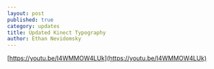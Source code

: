 ```yaml
---
layout: post
published: true
category: updates
title: Updated Kinect Typography
author: Ethan Nevidomsky
---
```

[https://youtu.be/I4WMMOW4LUk](https://youtu.be/I4WMMOW4LUk)
